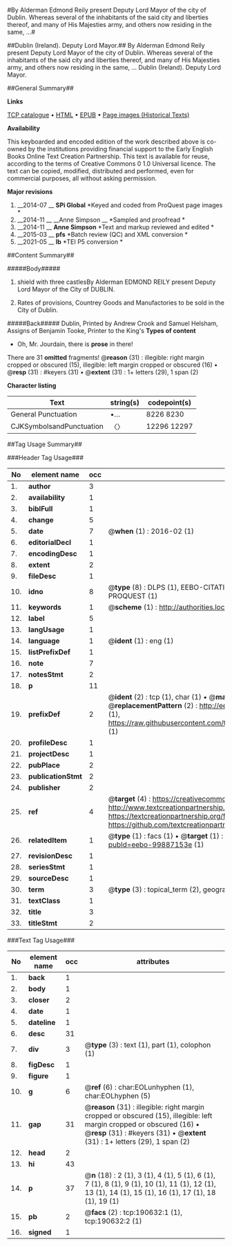 #By Alderman Edmond Reily present Deputy Lord Mayor of the city of Dublin. Whereas several of the inhabitants of the said city and liberties thereof, and many of His Majesties army, and others now residing in the same, ...#

##Dublin (Ireland). Deputy Lord Mayor.##
By Alderman Edmond Reily present Deputy Lord Mayor of the city of Dublin. Whereas several of the inhabitants of the said city and liberties thereof, and many of His Majesties army, and others now residing in the same, ...
Dublin (Ireland). Deputy Lord Mayor.

##General Summary##

**Links**

[TCP catalogue](http://www.ota.ox.ac.uk/tcp/)  • 
[HTML](http://tei.it.ox.ac.uk/tcp/Texts-HTML/free/B28/B28851.html)  • 
[EPUB](http://tei.it.ox.ac.uk/tcp/Texts-EPUB/free/B28/B28851.epub) • 
[Page images (Historical Texts)](https://historicaltexts.jisc.ac.uk/eebo-99887153e)

**Availability**

This keyboarded and encoded edition of the work described above is co-owned by the
    institutions providing financial support to the Early English Books Online Text Creation
    Partnership. This text is available for reuse, according to the terms of  Creative Commons 0 1.0 Universal
    licence. The text can be copied, modified, distributed and performed, even for commercial
    purposes, all without asking permission.

**Major revisions**

1. __2014-07 __ __SPi Global__ *Keyed and coded from ProQuest page images *
1. __2014-11 __ __Anne Simpson __ *Sampled and proofread *
1. __2014-11 __ __Anne Simpson__ *Text and markup reviewed and edited *
1. __2015-03 __ __pfs__ *Batch review (QC) and XML conversion *
1. __2021-05 __ __lb__ *TEI P5 conversion *

##Content Summary##

#####Body#####

1. shield with three castlesBy Alderman EDMOND REILY present Deputy Lord Mayor of the City of DUBLIN.

1. Rates of provisions, Countrey Goods and Manufactories to be sold in the City of Dublin.

#####Back#####
Dublin, Printed by Andrew Crook and Samuel Helsham, Assigns of Benjamin Tooke, Printer to the King's
**Types of content**

  * Oh, Mr. Jourdain, there is **prose** in there!

There are 31 **omitted** fragments! 
 @__reason__ (31) : illegible: right margin cropped or obscured (15), illegible: left margin cropped or obscured (16)  •  @__resp__ (31) : #keyers (31)  •  @__extent__ (31) : 1+ letters (29), 1 span (2)

**Character listing**


|Text|string(s)|codepoint(s)|
|---|---|---|
|General Punctuation|•…|8226 8230|
|CJKSymbolsandPunctuation|〈〉|12296 12297|

##Tag Usage Summary##

###Header Tag Usage###

|No|element name|occ|attributes|
|---|---|---|---|
|1.|__author__|3||
|2.|__availability__|1||
|3.|__biblFull__|1||
|4.|__change__|5||
|5.|__date__|7| @__when__ (1) : 2016-02 (1)|
|6.|__editorialDecl__|1||
|7.|__encodingDesc__|1||
|8.|__extent__|2||
|9.|__fileDesc__|1||
|10.|__idno__|8| @__type__ (8) : DLPS (1), EEBO-CITATION (1), VID (1), EEBO-PROQUEST (1), STC (3), PROQUEST (1)|
|11.|__keywords__|1| @__scheme__ (1) : http://authorities.loc.gov/ (1)|
|12.|__label__|5||
|13.|__langUsage__|1||
|14.|__language__|1| @__ident__ (1) : eng (1)|
|15.|__listPrefixDef__|1||
|16.|__note__|7||
|17.|__notesStmt__|2||
|18.|__p__|11||
|19.|__prefixDef__|2| @__ident__ (2) : tcp (1), char (1)  •  @__matchPattern__ (2) : ([0-9\-]+):([0-9IVX]+) (1), (.+) (1)  •  @__replacementPattern__ (2) : http://eebo.chadwyck.com/downloadtiff?vid=$1&page=$2 (1), https://raw.githubusercontent.com/textcreationpartnership/Texts/master/tcpchars.xml#$1 (1)|
|20.|__profileDesc__|1||
|21.|__projectDesc__|1||
|22.|__pubPlace__|2||
|23.|__publicationStmt__|2||
|24.|__publisher__|2||
|25.|__ref__|4| @__target__ (4) : https://creativecommons.org/publicdomain/zero/1.0/ (1), http://www.textcreationpartnership.org/docs/. (1), https://textcreationpartnership.org/faq/#faq05 (1), https://github.com/textcreationpartnership (1)|
|26.|__relatedItem__|1| @__type__ (1) : facs (1)  •  @__target__ (1) : https://data.historicaltexts.jisc.ac.uk/view?pubId=eebo-99887153e (1)|
|27.|__revisionDesc__|1||
|28.|__seriesStmt__|1||
|29.|__sourceDesc__|1||
|30.|__term__|3| @__type__ (3) : topical_term (2), geographic_name (1)|
|31.|__textClass__|1||
|32.|__title__|3||
|33.|__titleStmt__|2||


###Text Tag Usage###

|No|element name|occ|attributes|
|---|---|---|---|
|1.|__back__|1||
|2.|__body__|1||
|3.|__closer__|2||
|4.|__date__|1||
|5.|__dateline__|1||
|6.|__desc__|31||
|7.|__div__|3| @__type__ (3) : text (1), part (1), colophon (1)|
|8.|__figDesc__|1||
|9.|__figure__|1||
|10.|__g__|6| @__ref__ (6) : char:EOLunhyphen (1), char:EOLhyphen (5)|
|11.|__gap__|31| @__reason__ (31) : illegible: right margin cropped or obscured (15), illegible: left margin cropped or obscured (16)  •  @__resp__ (31) : #keyers (31)  •  @__extent__ (31) : 1+ letters (29), 1 span (2)|
|12.|__head__|2||
|13.|__hi__|43||
|14.|__p__|37| @__n__ (18) : 2 (1), 3 (1), 4 (1), 5 (1), 6 (1), 7 (1), 8 (1), 9 (1), 10 (1), 11 (1), 12 (1), 13 (1), 14 (1), 15 (1), 16 (1), 17 (1), 18 (1), 19 (1)|
|15.|__pb__|2| @__facs__ (2) : tcp:190632:1 (1), tcp:190632:2 (1)|
|16.|__signed__|1||

